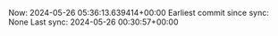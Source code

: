 Now: 2024-05-26 05:36:13.639414+00:00 Earliest commit since sync: None Last sync: 2024-05-26 00:30:57+00:00
